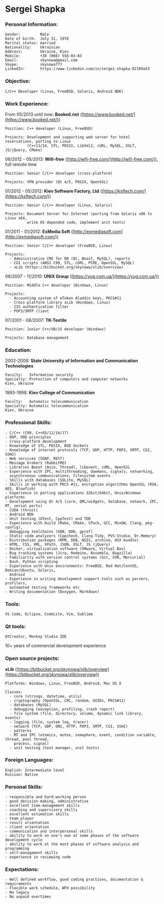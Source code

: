 # Sergei Shapka


### Personal Information:

    Gender:         Male
    Date of birth:  July 31, 1978
    Marital status: married
    Nationality:    Ukrainian
    Address:        Ukraine, Kiev
    Mobile:         +38 (066) 558-03-03
    Email:          skynowa@gmail.com
    Skype:          skynowa777
    LinkedIn:       https://www.linkedin.com/in/sergei-shapka-82189a53


### Objective:

    C/C++ Developer (Linux, FreeBSD, Solaris, Android NDK)


### Work Experience:

From 05/2013 until now: **Booked.net** ([https://www.booked.net/](https://www.booked.net/))

    Position: C++ developer (Linux, FreeBSD)

    Projects: Development and supporting web server for hotel reservations, porting to Linux
              (C++11/14, STL, POSIX, LibXml2, cURL, MySQL, XSLT, JS/jQuery, CMake)


06/2012 - 05/2013: **Wifi-free** ([http://wifi-free.com/](http://wifi-free.com/)), full remote time

    Position: Senior C/C++ developer (cross-platform)

    Projects: VPN provider (Qt 4/5, POSIX, OpenSSL)


01/2012 - 05/2012: **Kiev Software Factory, Ltd** ([https://ksftech.com/](https://ksftech.com/))

    Position: Senior C/C++ developer (Linux, Solaris)

    Projects: Document Server for Internet (porting from Solaris x86 to Linux x64,
              write OS depended code, implement unit tests)


01/2011 - 01/2012: **ExMedia Soft** ([http://exmediasoft.com](http://exmediasoft.com/))

    Position: Senior C/C++ developer (FreeBSD, Linux)

    Projects:
      - Administrative CMS for DB (Qt, Boost, MySQL), reports
      - CGI scripts (ANSI C99, STL, cURL, PCRE, OpenSSL, MySQL)
      - xLib (https://bitbucket.org/skynowa/xlib/overview)


09/2007 - 11/2010: **UNIX Group** ([https://yug.com.ua/](https://yug.com.ua/))

    Position: Middle C++ developer (Windows, Linux)

    Projects:
      - Accounting system of eToken Aladdin keys, PKCS#11
      - Cross-platform library xLib (Windows, Linux)
      - IIS authentication filter
      - POP3/SMTP client


07/2001 - 08/2007: **TK-Textile**

    Position: Junior C++/VB/JS developer (Windows)

    Projects: Database management


### Education:

2002-2008: **State University of Information and Communication Technologies**

    Faculty:   Information security
    Specialty: Protection of computers and computer networks
    Kiev, Ukraine

1993-1998: **Kiev College of Communication**

    Faculty:   Automatic telecommunication
    Specialty: Automatic telecommunication
    Kiev, Ukraine


### Professional Skills:

    - C/C++ (C99, C++03/11/14/17)
    - OOP, OOD principles
    - Cross-platform development
    - Knowledge of STL, POSIX, BSD Sockets
    - Knowledge of internet protocols (TCP, UDP, HTTP, POP3, SMTP, CGI, SSH2)
    - Web services (SOAP, REST)
    - Message brokers (RabbitMQ)
    - Libraries Boost (Asio, Thread), libevent, cURL, OpenSSL
    - Experience with IPC, multithreading, daemons, signals, networking,
      asynchronous communications, filesystem events
    - Skills with databases (SQLite, MySQL)
    - Skills in working with PKCS #11, encryption algorithms OpenSSL (RSA, AES, Blowfish)
    - Experience in porting applications 32bit/64bit, Unix/Windows platforms
    - Development using Qt 4/5 (core, QML/widgets, database, network, IPC, MT, serial ports)
    - CUDA (thrust)
    - Android NDK
    - Unit testing (GTest, CppTest) and TDD
    - Experience with build (Make, CMake, CPack, GCC, MinGW, Clang, pkg-config),
      debugging toolchains (GDB, DDD, gprof)
    - Static code analyzers (Cppcheck, Clang-Tidy, PVS-Studio, Dr.Memory)
    - Distribution packages (RPM, DEB, NSIS, archive, OSX bundle)
    - HTML, CSS, XML, XPath, JSON, XSLT, JS (jQuery)
    - Docker, virtualization software (VMware, Virtual Box)
    - Bug tracking systems (Jira, Redmine, Assembla, Bugzilla)
    - Familiarity with version control systems (Git, SVN, Mercurial)
    - Bash, Python scripting
    - Experience with Unix environments: FreeBSD, Red Hat/CentOS, Debian/Ubuntu, Solaris,
      Android
    - Experience in writing development support tools such as parsers, profilers,
      automated testing frameworks etc
    - Writing documentation (Doxygen, Markdown)


### Tools:

    VS Code, Eclipse, CodeLite, Vim, Sublime


### Qt tools:

    QtCreator, Monkey Studio IDE

10+ years of commercial development experience


### Open source projects:

**xLib** ([https://bitbucket.org/skynowa/xlib/overview](https://bitbucket.org/skynowa/xlib/overview))

    Platforms: Windows, Linux, FreeBSD, Android, Mac OS X

    Classes:
      - core (strings. datetime, utils)
      - cryptography (OpenSSL, CRC, random, GUIDs, PKCS#11)
      - databases (MySQL)
      - debugging (exception, profiling, crash report)
      - file system (file, directory, volume, dynamic link library, events)
      - logging (file, system log, tracer)
      - network (TCP, UDP, DNS, HTTP, POP3, SMTP, CGI, SSH2)
      - patterns
      - MT and IPC (atomics, mutex, semaphore, event, condition variable, thread, pool thread,
        process, signal)
      - unit testing (test manager, unit tests)


### Foreign Languages:

    English: Intermediate level
    Russian: Native


### Personal Skills:

    - responsible and hard-working person
    - good decision making, administrative
    - excellent time-management skills
    - coaching and supervisory skills
    - excellent estimation skills
    - team player
    - result orientation
    - client orientation
    - communication and interpersonal skills
    - ability to work on one's own at some phases of the software development cycle
    - ability to work at the most phases of software analysis and programming
    - self-management skills
    - experience in reviewing code


### Expectations:

    - Well defined workflow, good coding practices, documentation & requirements
    - Flexible work schedule, WFH possibility
    - No legacy
    - No unpaid overtimes
